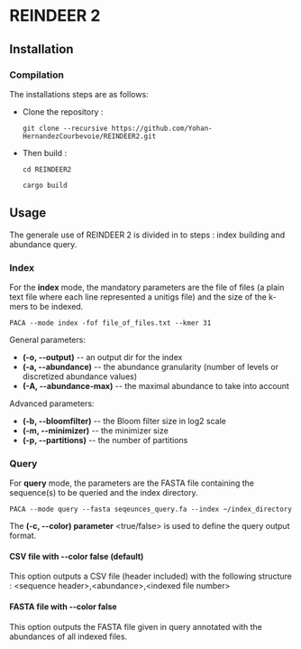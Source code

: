 # REINDEER 2

## Installation

### Compilation

The installations steps are as follows:

* Clone the repository :

    `git clone --recursive https://github.com/Yohan-HernandezCourbevoie/REINDEER2.git `

* Then build :

    `cd REINDEER2`
    
    `cargo build`


## Usage

The generale use of REINDEER 2 is divided in to steps : index building and abundance query.

### Index

For the **index** mode, the mandatory parameters are the file of files (a plain text file where each line represented a unitigs file) and the size of the k-mers to be indexed.

`PACA --mode index -fof file_of_files.txt --kmer 31`


General parameters:
- **(-o, --output)** -- an output dir for the index
- **(-a, --abundance)** -- the abundance granularity (number of levels or discretized abundance values)
- **(-A, --abundance-max)** -- the maximal abundance to take into account

Advanced parameters: 
- **(-b, --bloomfilter)** -- the Bloom filter size in log2 scale
- **(-m, --minimizer)** -- the minimizer size
- **(-p, --partitions)** -- the number of partitions



### Query

For **query** mode, the parameters are the FASTA file containing the sequence(s) to be queried and the index directory.

`PACA --mode query --fasta seqeunces_query.fa --index ~/index_directory`

The **(-c, --color) parameter** <true/false> is used to define the query output format.

#### CSV file with --color false (default)

This option outputs a CSV file (header included) with the following structure : \<sequence header\>,\<abundance\>,\<indexed file number\>

#### FASTA file with --color false 

This option outputs the FASTA file given in query annotated with the abundances of all indexed files.


